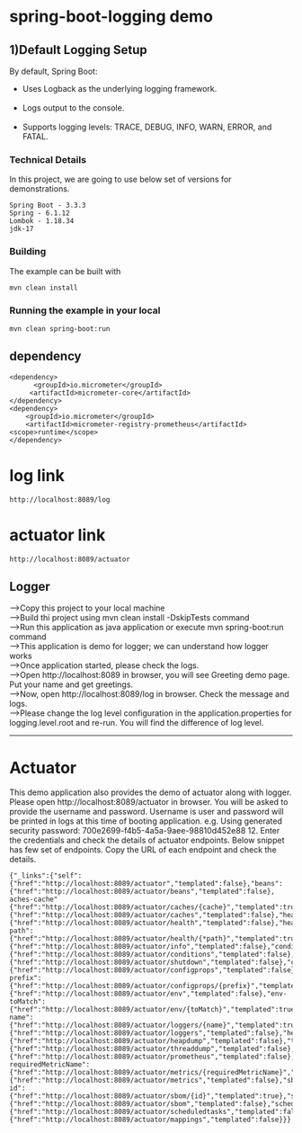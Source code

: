 # spring-boot-logging demo


## 1)Default Logging Setup
By default, Spring Boot:

<ul><li>Uses Logback as the underlying logging framework.</li><br>
<li>Logs output to the console.</li><br>
<li>Supports logging levels: TRACE, DEBUG, INFO, WARN, ERROR, and FATAL.</li></ul>

 ### Technical Details
In this project, we are going to use below set of versions for demonstrations.

    Spring Boot - 3.3.3
    Spring - 6.1.12
    Lombok - 1.18.34
    jdk-17

### Building

The example can be built with
```shell
mvn clean install
```

### Running the example in your local
```shell
mvn clean spring-boot:run
```
## dependency
```shell
<dependency>
      <groupId>io.micrometer</groupId>
     <artifactId>micrometer-core</artifactId>
</dependency>
<dependency>
    <groupId>io.micrometer</groupId>
    <artifactId>micrometer-registry-prometheus</artifactId>
<scope>runtime</scope>
</dependency>
```
# log link
```shell
http://localhost:8089/log
```
# actuator link
```shell
http://localhost:8089/actuator
```
## Logger
-->Copy this project to your local machine<br>
-->Build thi project using mvn clean install -DskipTests command<br>
-->Run this application as java application or execute mvn spring-boot:run command<br>
-->This application is demo for logger; we can understand how logger works<br>
-->Once application started, please check the logs.<br>
-->Open http://localhost:8089 in browser, you will see Greeting demo page. Put your name and get greetings.<br>
-->Now, open http://localhost:8089/log in browser. Check the message and logs.<br>
-->Please change the log level configuration in the application.properties for logging.level.root and re-run. You will find the difference of log level.

<hr>

# Actuator
This demo application also provides the demo of actuator along with logger.
Please open http://localhost:8089/actuator in browser.
You will be asked to provide the username and password. Username is user and password will be printed in logs at this time of booting application.
e.g. Using generated security password: 700e2699-f4b5-4a5a-9aee-98810d452e88 12. Enter the credentials and check the details of actuator endpoints. Below snippet has few set of endpoints. Copy the URL of each endpoint and check the details.
```shell
{"_links":{"self":{"href":"http://localhost:8089/actuator","templated":false},"beans":{"href":"http://localhost:8089/actuator/beans","templated":false},
aches-cache"{"href":"http://localhost:8089/actuator/caches/{cache}","templated":true},"caches":{"href":"http://localhost:8089/actuator/caches","templated":false},"health":{"href":"http://localhost:8089/actuator/health","templated":false},"health-path":{"href":"http://localhost:8089/actuator/health/{*path}","templated":true},"info":{"href":"http://localhost:8089/actuator/info","templated":false},"conditions":{"href":"http://localhost:8089/actuator/conditions","templated":false},"shutdown":{"href":"http://localhost:8089/actuator/shutdown","templated":false},"configprops":{"href":"http://localhost:8089/actuator/configprops","templated":false},"configprops-prefix":{"href":"http://localhost:8089/actuator/configprops/{prefix}","templated":true},"env":{"href":"http://localhost:8089/actuator/env","templated":false},"env-toMatch":{"href":"http://localhost:8089/actuator/env/{toMatch}","templated":true},"loggers-name":{"href":"http://localhost:8089/actuator/loggers/{name}","templated":true},"loggers":{"href":"http://localhost:8089/actuator/loggers","templated":false},"heapdump":{"href":"http://localhost:8089/actuator/heapdump","templated":false},"threaddump":{"href":"http://localhost:8089/actuator/threaddump","templated":false},"prometheus":{"href":"http://localhost:8089/actuator/prometheus","templated":false},"metrics-requiredMetricName":{"href":"http://localhost:8089/actuator/metrics/{requiredMetricName}","templated":true},"metrics":{"href":"http://localhost:8089/actuator/metrics","templated":false},"sbom-id":{"href":"http://localhost:8089/actuator/sbom/{id}","templated":true},"sbom":{"href":"http://localhost:8089/actuator/sbom","templated":false},"scheduledtasks":{"href":"http://localhost:8089/actuator/scheduledtasks","templated":false},"mappings":{"href":"http://localhost:8089/actuator/mappings","templated":false}}}
```
